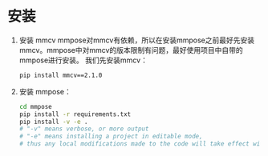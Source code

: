 # 安装
1. 安装 mmcv
mmpose对mmcv有依赖，所以在安装mmpose之前最好先安装mmcv。mmpose中对mmcv的版本限制有问题，最好使用项目中自带的mmpose进行安装。
我们先安装mmcv：
   ```bash
   pip install mmcv==2.1.0
   ```
2. 安装 mmpose：

   ```bash
   cd mmpose
   pip install -r requirements.txt
   pip install -v -e .
   # "-v" means verbose, or more output
   # "-e" means installing a project in editable mode,
   # thus any local modifications made to the code will take effect without reinstallation.
   ```
